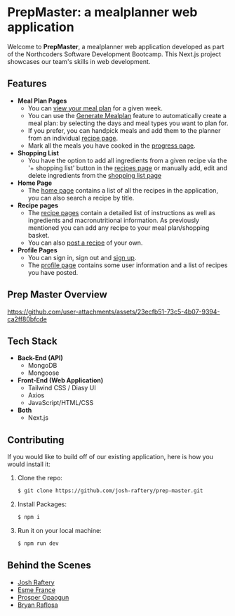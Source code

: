 # PrepMaster: a mealplanner web application
Welcome to **PrepMaster**, a mealplanner web application developed as part of the Northcoders Software Development Bootcamp. This Next.js project showcases our team's skills in web development.
## Features
-   **Meal Plan Pages** 
      - You can [view your meal plan](https://be-prep-master.vercel.app/mealplan) for a given week.
    -   You can use the [Generate Mealplan](https://be-prep-master.vercel.app/mealPlanGenerator) feature to automatically create a meal plan: by selecting the days and meal types you want to plan for.
    -   If you prefer, you can handpick meals and add them to the planner from an individual [recipe page](https://be-prep-master.vercel.app/recipes/1).
    -   Mark all the meals you have cooked in the [progress page](https://be-prep-master.vercel.app/achievements).
-   **Shopping List** 
    -  You have the option to add all ingredients from a given recipe via the '+ shopping list' button in the [recipes page](https://be-prep-master.vercel.app/recipes/1) or manually add, edit and delete ingredients from the [shopping list page](https://be-prep-master.vercel.app/shopping-list)
-   **Home Page** 
    -   The [home page](https://be-prep-master.vercel.app/) contains a list of all the recipes in the application, you can also search a recipe by title.
-   **Recipe pages** 
    -    The [recipe pages](https://be-prep-master.vercel.app/recipes/8) contain a detailed list of instructions as well as ingredients and macronutritional information. As previously mentioned you can add any recipe to your meal plan/shopping basket.
    -   You can also [post a recipe](https://be-prep-master.vercel.app/recipes/post-recipe) of your own.
-   **Profile Pages**
    -   You can sign in, sign out and [sign up](https://be-prep-master.vercel.app/signup).
    -   The [profile page](https://be-prep-master.vercel.app/profile/1) contains some user information and a list of recipes you have posted.

## Prep Master Overview

https://github.com/user-attachments/assets/23ecfb51-73c5-4b07-9394-ca2ff80bfcde

      
## Tech Stack
-   **Back-End (API)**
    -   MongoDB
    -   Mongoose
-   **Front-End (Web Application)**
    -   Tailwind CSS / Diasy UI
    -   Axios
    -   JavaScript/HTML/CSS
- **Both**  
    -   Next.js

## Contributing

If you would like to build off of our existing application, here is how you would install it:

1. Clone the repo:

    ```bash
    $ git clone https://github.com/josh-raftery/prep-master.git
    ```

2. Install Packages:

    ```bash
    $ npm i
    ```

3. Run it on your local machine:

    ```bash
    $ npm run dev
    ```

## Behind the Scenes

-   [Josh Raftery](https://github.com/josh-raftery)
-   [Esme France](https://github.com/esmefrance)
-   [Prosper Opaogun](https://github.com/OpaogunProsper)
-   [Bryan Raflosa](https://github.com/bryanrafosala)


